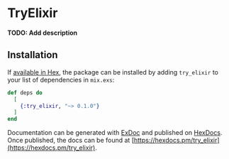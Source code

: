 # TryElixir

**TODO: Add description**

## Installation

If [available in Hex](https://hex.pm/docs/publish), the package can be installed
by adding `try_elixir` to your list of dependencies in `mix.exs`:

```elixir
def deps do
  [
    {:try_elixir, "~> 0.1.0"}
  ]
end
```

Documentation can be generated with [ExDoc](https://github.com/elixir-lang/ex_doc)
and published on [HexDocs](https://hexdocs.pm). Once published, the docs can
be found at [https://hexdocs.pm/try_elixir](https://hexdocs.pm/try_elixir).

